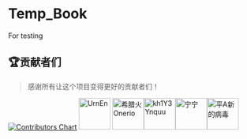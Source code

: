 # Temp_Book
For testing

## 🏆贡献者们

> 感谢所有让这个项目变得更好的贡献者们！

[![Contributors Chart](https://contrib.rocks/image?repo=Hamud-Lang/Hamud_Book)](https://github.com/Hamud-Lang/Hamud_Book/graphs/contributors)
[<img width="64" alt="UrnEn" src="https://q1.qlogo.cn/g?b=qq&nk=2918044071&s=640"/>](tencent://message/?uin=2918044071&Menu=yes)
<a href="https://space.bilibili.com/3461580048042619" target="_blank"><img width="64" alt="希腊火Onerio" src="https://proxy.pj568.eu.org/https/i1.hdslb.com/bfs/face/c3cd92fab46b31adf754f5746c5b83b53b6f58d9.jpg"/>​</a>
<a href="tencent://message/?uin=2301299437&Menu=yes" target="_blank"><img width="64" alt="kh1Y3Ynquu" src="https://q1.qlogo.cn/g?b=qq&nk=2301299437&s=640"/>​</a>
<a href="tencent://message/?uin=93618119&Menu=yes" target="_blank"><img width="64" alt="宁宁" src="https://q1.qlogo.cn/g?b=qq&nk=93618119&s=640"/>​</a>
<a href="tencent://message/?uin=8598225&Menu=yes" target="_blank"><img width="64" alt="平A新的病毒" src="https://q1.qlogo.cn/g?b=qq&nk=8598225&s=640"/>​</a>
